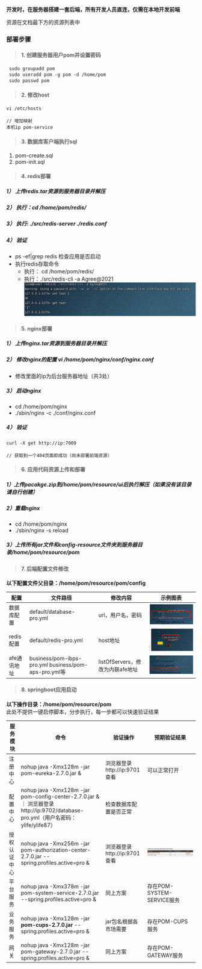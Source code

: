 __开发时，在服务器搭建一套后端，所有开发人员直连，仅需在本地开发前端__

资源在文档最下方的资源列表中

### 部署步骤
> #### 1. 创建服务器用户pom并设置密码
   ```
    sudo groupadd pom
    sudo useradd pom -g pom -d /home/pom
    sudo passwd pom
   ```
> #### 2. 修改host
   ```
   vi /etc/hosts
   
   // 增加映射 
   本机ip pom-service
   ```
> #### 3. 数据库客户端执行sql
   1. pom-create.sql
   2. pom-init.sql  

> #### 4. redis部署
##### 1） 上传redis.tar资源到服务器目录并解压
##### 2） 执行：cd /home/pom/redis/
##### 3） 执行: ./src/redis-server ./redis.conf
##### 4） 验证
+ ps -ef|grep redis 检查应用是否启动
+ 执行redis存取命令 
  + 执行： cd /home/pom/redis/
  + 执行：./src/redis-cli -a Agree@2021
    ![redis验证](micro/../imgs/redis验证.png)

> #### 5. nginx部署
##### 1） 上传nginx.tar资源到服务器目录并解压
##### 2） 修改nginx的配置 vi /home/pom/nginx/conf/nginx.conf
+ 修改里面的ip为后台服务器地址（共3处） 

##### 3） 启动nginx
  + cd /home/pom/nginx
  + ./sbin/nginx -c ./conf/nginx.conf

##### 4） 验证
```
curl -X get http://ip:7009

// 获取到一个404页面即成功（尚未部署前端资源）
```

> #### 6. 应用代码资源上传和部署
##### 1）上传pacakge.zip到/home/pom/resource/ui后执行解压（如果没有该目录请自行创建）
##### 2）重载nginx
+ cd /home/pom/nginx
+ ./sbin/nginx -s reload
##### 3）上传所有jar文件和config-resource文件夹到服务器目录/home/pom/resource/pom

> #### 7. 后端配置文件修改

__以下配置文件父目录：/home/pom/resource/pom/config__  

| 配置 | 文件路径 | 修改内容 | 示例图表 |
|   ----  | ---- | ---- | ---- |
| 数据库配置 | default/database-pro.yml | url，用户名，密码 | ![database](micro/../imgs/database.png) |
| redis配置 | default/redis-pro.yml | host地址 | ![redis](micro/../imgs/redis.png) |
| afe通讯地址 | business/pom-ibps-pro.yml business/pom-aps-pro.yml等 | listOfServers，修改为内联afe地址 |  ![listOfServers](micro/../imgs/listOfServers.png) |

> #### 8. springboot应用启动

__以下操作目录：/home/pom/resource/pom__  
此处不提供一键启停脚本，分步执行，每一步都可以快速验证结果

| 服务模块 | 命令 | 验证操作 | 预期验证结果 |
|   ----  | ---- | ---- | ---- |
| 注册中心 | nohup java -Xmx128m -jar pom-eureka-2.7.0.jar & | 浏览器登录http://ip:9701查看 | 可以正常打开 |
| 配置中心 | nohup java -Xmx128m -jar pom-config-center-2.7.0.jar & ｜ 浏览器登录http://ip:9702/database-pro.yml（用户名密码：ylife/ylife87）| 检查数据库配置是否正常 |
| 授权认证中心 | nohup java -Xmx256m -jar pom-authorization-center-2.7.0.jar --spring.profiles.active=pro & | 浏览器登录http://ip:9701查看 | ![check](micro/../imgs/startup_check.png) |
| 平台服务 | nohup java -Xmx378m -jar pom-system-service-2.7.0.jar --spring.profiles.active=pro & | 同上方案 | 存在POM-SYSTEM-SERVICE服务 | 
| 业务服务 | nohup java -Xmx128m -jar **pom-cups-2.7.0.jar** --spring.profiles.active=pro & | jar包名根据各市场需要 | 存在POM-CUPS服务 |
| 网关 | nohup java -Xmx128m -jar pom-gateway-2.7.0.jar --spring.profiles.active=pro & | 同上方案 | 存在POM-GATEWAY服务 |